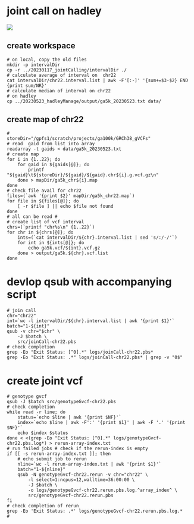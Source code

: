 # joint call on hadley

[![](https://mermaid.ink/img/pako:eNp1U02PgjAU_CvN86IRXCkfCsnuZU32snvZTTxsuNRSEAMtodXoGv_7lg8VUXuhTOfNG6aPI1ARMQiAZkTKRUqSkuQhR3pFacmoSgVHn98hb7CahZIdjY8NUK0xykQiXzYi5e8ky0y6Lq-HJhrUfIle9U6SvMiY7NZ2y4YV00ApV6zckWx02S1WTcnpbKQiItN8u2F0PV7xe6cJ40IdCvahRe7dXitry-fXG9NdheG93SWNe347ol3XNfGR7WUv4QG6ZPjQEBWcEqWr5HCE9Cc9d7BsgzuTut0b7Fnjm6TGSIpSVXcVsX2vFSc5kwWhDK2IouuNWKGO5nWG-lj_th_G0vYCA3JW5iSN9PDW6iGoNctZCIHeRiwm20yFEPKKSrZK_Bw4hUCVW2bAtoiIYu24QxDrNDVaEA7BEfYQYHc2sefebOr6ju9PsW3AAQLL9ye-47iOh7FvWdjCJwP-hNAK08ls7mLPd23seg62HbuW-60Pm54sSpUov9rfrXqc_gEHPhG1?type=png)](https://mermaid.live/edit#pako:eNp1U02PgjAU_CvN86IRXCkfCsnuZU32snvZTTxsuNRSEAMtodXoGv_7lg8VUXuhTOfNG6aPI1ARMQiAZkTKRUqSkuQhR3pFacmoSgVHn98hb7CahZIdjY8NUK0xykQiXzYi5e8ky0y6Lq-HJhrUfIle9U6SvMiY7NZ2y4YV00ApV6zckWx02S1WTcnpbKQiItN8u2F0PV7xe6cJ40IdCvahRe7dXitry-fXG9NdheG93SWNe347ol3XNfGR7WUv4QG6ZPjQEBWcEqWr5HCE9Cc9d7BsgzuTut0b7Fnjm6TGSIpSVXcVsX2vFSc5kwWhDK2IouuNWKGO5nWG-lj_th_G0vYCA3JW5iSN9PDW6iGoNctZCIHeRiwm20yFEPKKSrZK_Bw4hUCVW2bAtoiIYu24QxDrNDVaEA7BEfYQYHc2sefebOr6ju9PsW3AAQLL9ye-47iOh7FvWdjCJwP-hNAK08ls7mLPd23seg62HbuW-60Pm54sSpUov9rfrXqc_gEHPhG1)

## create workspace

```shell
# on local, copy the old files
mkdir -p intervalDir
cp -r ../20230117_jointCalling/intervalDir ./
# calculate average of interval on  chr22
cat intervalDir/chr22.interval.list | awk -F'[:-]' '{sum+=$3-$2} END {print sum/NR}'
# calculate median of interval on chr22
# on hadley
cp ../20230523_hadleyManage/output/ga5k_20230523.txt data/
```

## create map of chr22

```shell
#
storeDir="/gpfs1/scratch/projects/ga100k/GRCh38_gVCFs"
# read  gaid from list into array
readarray -t gaids < data/ga5k_20230523.txt
# create map
for i in {1..22}; do
    for gaid in ${gaids[@]}; do
        printf "${gaid}\t${storeDir}/${gaid}/${gaid}.chr${i}.g.vcf.gz\n"
    done > mapDir/ga5k_chr${i}.map
done
# check file avail for chr22
files=(`awk '{print $2}' mapDir/ga5k_chr22.map`)
for file in ${files[@]}; do
    [ -r $file ] || echo $file not found
done
# all can be read #
# create list of vcf interval
chrs=(`printf "chr%s\n" {1..22}`)
for chr in ${chrs[@]}; do
    ints=(`cat intervalDir/${chr}.interval.list | sed 's/:/-/'`)
    for int in ${ints[@]}; do
        echo ga5k.vcf/${int}.vcf.gz
    done > output/ga5k.${chr}.vcf.list
done
```

# devlop qsub with accompanying script

```shell
# join call
chr="chr22"
int=`wc -l intervalDir/${chr}.interval.list | awk '{print $1}'`
batch="1-${int}"
qsub -v chr="$chr" \
    -J $batch \
    src/joinCall-chr22.pbs
# check completion
grep -Eo "Exit Status: [^0].*" logs/joinCall-chr22.pbs*
grep -Eo "Exit Status: .*" logs/joinCall-chr22.pbs* | grep -v "0$"

```

# create joint vcf

```shell
# genotype gvcf
qsub -J $batch src/genotypeGvcf-chr22.pbs
# check completion
while read -r line; do
    status=`echo $line | awk '{print $NF}'`
    index=`echo $line | awk -F':' '{print $1}' | awk -F '.' '{print $NF}'`
    echo $index $status
done < <(grep -Eo "Exit Status: [^0].*" logs/genotypeGvcf-chr22.pbs.log*) > rerun-array-index.txt
# run failed jobs # check if the rerun-index is empty
if [[ -s rerun-array-index.txt ]]; then
    # echo submit job to rerun
    nline=`wc -l rerun-array-index.txt | awk '{print $1}'`
    batch="1-${nline}"
    qsub -N genotypeGvcf-chr22.rerun -v chr="chr22" \
        -l select=1:ncpus=12,walltime=36:00:00 \
        -J $batch \
        -o logs/genotypeGvcf-chr22.rerun.pbs.log.^array_index^ \
        src/genotypeGvcf-chr22.rerun.pbs
fi
# check completion of rerun
grep -Eo 'Exit Status: .*' logs/genotypeGvcf-chr22.rerun.pbs.log.*
#
```